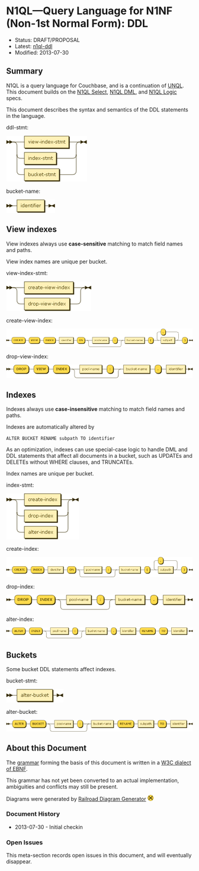 # N1QL&mdash;Query Language for N1NF (Non-1st Normal Form): DDL

* Status: DRAFT/PROPOSAL
* Latest: [n1ql-ddl](https://github.com/couchbaselabs/query/blob/master/docs/n1ql-ddl.md)
* Modified: 2013-07-30

## Summary

N1QL is a query language for Couchbase, and is a continuation of
[UNQL](https://github.com/couchbaselabs/tuqqedin/blob/master/docs/unql-2013.md).
This document builds on the [N1QL
Select](https://github.com/couchbaselabs/query/blob/master/docs/n1ql-select.md),
[N1QL
DML](https://github.com/couchbaselabs/query/blob/master/docs/n1ql-dml.md),
and [N1QL
Logic](https://github.com/couchbaselabs/query/blob/master/docs/n1ql-logic.md)
specs.

This document describes the syntax and semantics of the DDL statements
in the language.

ddl-stmt:

![](diagram/ddl-stmt.png)

bucket-name:

![](diagram/bucket-name.png)

## View indexes

View indexes always use **case-sensitive** matching to match field
names and paths.

View index names are unique per bucket.

view-index-stmt:

![](diagram/view-index-stmt.png)

create-view-index:

![](diagram/create-view-index.png)

drop-view-index:

![](diagram/drop-view-index.png)

## Indexes

Indexes always use **case-insensitive** matching to match field names
and paths.

Indexes are automatically altered by

    ALTER BUCKET RENAME subpath TO identifier

As an optimization, indexes can use special-case logic to handle DML
and DDL statements that affect all documents in a bucket, such as
UPDATEs and DELETEs without WHERE clauses, and TRUNCATEs.

Index names are unique per bucket.

index-stmt:

![](diagram/index-stmt.png)

create-index:

![](diagram/create-index.png)

drop-index:

![](diagram/drop-index.png)

alter-index:

![](diagram/alter-index.png)

## Buckets

Some bucket DDL statements affect indexes.

bucket-stmt:

![](diagram/bucket-stmt.png)

alter-bucket:

![](diagram/alter-bucket.png)

## About this Document

The
[grammar](https://github.com/couchbaselabs/query/blob/master/docs/n1ql-ddl.ebnf)
forming the basis of this document is written in a [W3C dialect of
EBNF](http://www.w3.org/TR/REC-xml/#sec-notation).

This grammar has not yet been converted to an actual implementation,
ambiguities and conflicts may still be present.

Diagrams were generated by [Railroad Diagram
Generator](http://railroad.my28msec.com/) ![](diagram/.png)

### Document History

* 2013-07-30 - Initial checkin

### Open Issues

This meta-section records open issues in this document, and will
eventually disappear.
